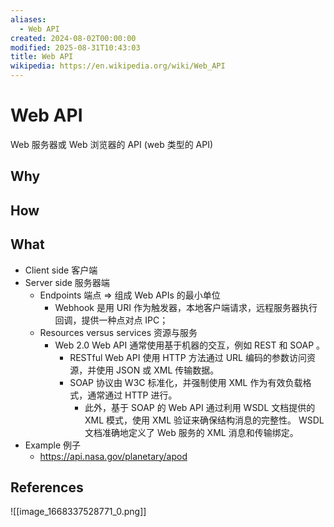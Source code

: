 ```yaml
---
aliases:
  - Web API
created: 2024-08-02T00:00:00
modified: 2025-08-31T10:43:03
title: Web API
wikipedia: https://en.wikipedia.org/wiki/Web_API
---
```


# Web API

Web 服务器或 Web 浏览器的 API (web 类型的 API)

## Why

## How

## What

- Client side 客户端
- Server side 服务器端
    - Endpoints 端点 => 组成 Web APIs 的最小单位
        - Webhook 是用 URI 作为触发器，本地客户端请求，远程服务器执行回调，提供一种点对点 IPC；
    - Resources versus services 资源与服务
        - Web 2.0 Web API 通常使用基于机器的交互，例如 REST 和 SOAP 。
            - RESTful Web API 使用 HTTP 方法通过 URL 编码的参数访问资源，并使用 JSON 或 XML 传输数据。
            - SOAP 协议由 W3C 标准化，并强制使用 XML 作为有效负载格式，通常通过 HTTP 进行。
                - 此外，基于 SOAP 的 Web API 通过利用 WSDL 文档提供的 XML 模式，使用 XML 验证来确保结构消息的完整性。 WSDL 文档准确地定义了 Web 服务的 XML 消息和传输绑定。
- Example 例子
    - https://api.nasa.gov/planetary/apod

## References

![[image_1668337528771_0.png]]
